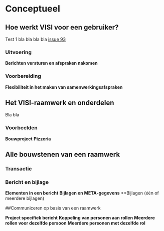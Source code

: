 # Conceptueel



## Hoe werkt VISI voor een gebruiker?

Test 1 bla bla bla bla [issue 93](https://github.com/bimloket/visi/issues/93)

### Uitvoering

**Berichten versturen en afspraken nakomen**

### Voorbereiding

**Flexibiliteit in het maken van samenwerkingsafspraken**

## Het VISI-raamwerk en onderdelen

Bla bla

### Voorbeelden

**Bouwproject**
**Pizzeria**

## Alle bouwstenen van een raamwerk

### Transactie

### Bericht en bijlage

**Elementen in een bericht**
**Bijlagen en META-gegevens**
**Bijlagen (één of meerdere bijlagen)

##Communiceren op basis van een raamwerk

**Project specifiek bericht**
**Koppeling van personen aan rollen**
**Meerdere rollen voor dezelfde persoon**
**Meerdere personen met dezelfde rol**


